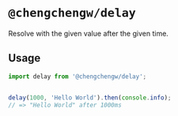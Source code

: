 # `@chengchengw/delay`

Resolve with the given value after the given time.
## Usage

```javascript
import delay from '@chengchengw/delay';


delay(1000, 'Hello World').then(console.info); 
// => "Hello World" after 1000ms

```
